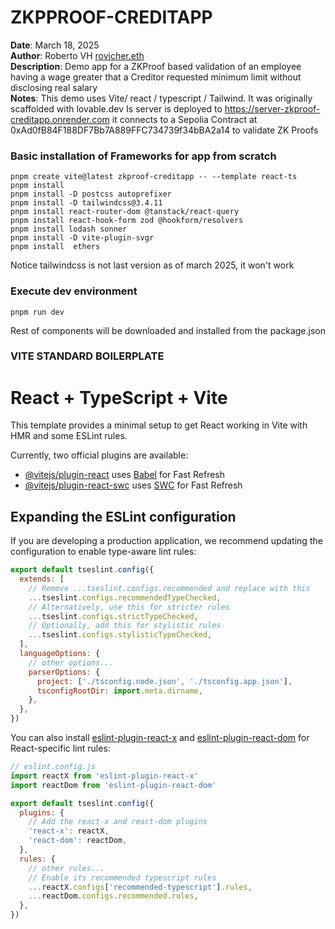 # ZKPPROOF-CREDITAPP

**Date**: March 18, 2025  
**Author**: Roberto VH [rovicher.eth](https://x.com/RoberVH)  
**Description**: Demo app for a ZKProof based validation of an employee having a wage greater that a Creditor requested minimum limit without disclosing real salary  
**Notes**: 
This demo uses Vite/ react / typescript / Tailwind. It was originally scaffolded with lovable.dev
Is server is deployed to https://server-zkproof-creditapp.onrender.com
it connects to a Sepolia Contract at 0xAd0fB84F188DF7Bb7A889FFC734739f34bBA2a14 to validate ZK Proofs


### Basic installation of  Frameworks for  app from scratch

```
pnpm create vite@latest zkproof-creditapp -- --template react-ts
pnpm install
pnpm install -D postcss autoprefixer
pnpm install -D tailwindcss@3.4.11
pnpm install react-router-dom @tanstack/react-query
pnpm install react-hook-form zod @hookform/resolvers
pnpm install lodash sonner
pnpm install -D vite-plugin-svgr
pnpm install  ethers

```

Notice tailwindcss is not last version as of march 2025, it won't work 


### Execute dev environment
 ```
 pnpm run dev
 ```

Rest of components will be downloaded and installed from the package.json 



### VITE STANDARD BOILERPLATE

# React + TypeScript + Vite

This template provides a minimal setup to get React working in Vite with HMR and some ESLint rules.

Currently, two official plugins are available:

- [@vitejs/plugin-react](https://github.com/vitejs/vite-plugin-react/blob/main/packages/plugin-react/README.md) uses [Babel](https://babeljs.io/) for Fast Refresh
- [@vitejs/plugin-react-swc](https://github.com/vitejs/vite-plugin-react-swc) uses [SWC](https://swc.rs/) for Fast Refresh

## Expanding the ESLint configuration

If you are developing a production application, we recommend updating the configuration to enable type-aware lint rules:

```js
export default tseslint.config({
  extends: [
    // Remove ...tseslint.configs.recommended and replace with this
    ...tseslint.configs.recommendedTypeChecked,
    // Alternatively, use this for stricter rules
    ...tseslint.configs.strictTypeChecked,
    // Optionally, add this for stylistic rules
    ...tseslint.configs.stylisticTypeChecked,
  ],
  languageOptions: {
    // other options...
    parserOptions: {
      project: ['./tsconfig.node.json', './tsconfig.app.json'],
      tsconfigRootDir: import.meta.dirname,
    },
  },
})
```

You can also install [eslint-plugin-react-x](https://github.com/Rel1cx/eslint-react/tree/main/packages/plugins/eslint-plugin-react-x) and [eslint-plugin-react-dom](https://github.com/Rel1cx/eslint-react/tree/main/packages/plugins/eslint-plugin-react-dom) for React-specific lint rules:

```js
// eslint.config.js
import reactX from 'eslint-plugin-react-x'
import reactDom from 'eslint-plugin-react-dom'

export default tseslint.config({
  plugins: {
    // Add the react-x and react-dom plugins
    'react-x': reactX,
    'react-dom': reactDom,
  },
  rules: {
    // other rules...
    // Enable its recommended typescript rules
    ...reactX.configs['recommended-typescript'].rules,
    ...reactDom.configs.recommended.rules,
  },
})
```
